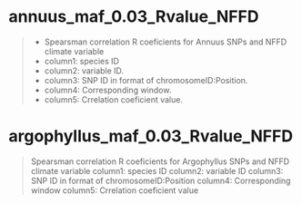 # annuus_maf_0.03_Rvalue_NFFD
> - Spearsman correlation R coeficients for Annuus SNPs and NFFD climate variable 
> - column1: species ID 
> - column2: variable ID.
> - column3: SNP ID in format of chromosomeID:Position.
> - column4: Corresponding window.
> - column5: Crrelation coeficient value.

# argophyllus_maf_0.03_Rvalue_NFFD
> Spearsman correlation R coeficients for Argophyllus SNPs and NFFD climate variable
> column1: species ID
> column2: variable ID
> column3: SNP ID in format of chromosomeID:Position
> column4: Corresponding window
> column5: Crrelation coeficient value
